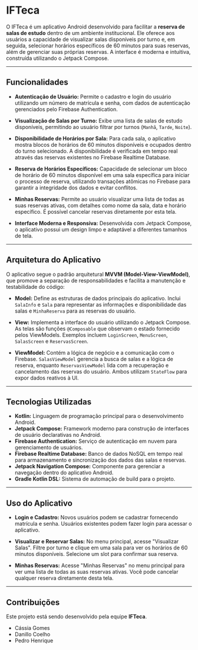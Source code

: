 # IFTeca

O IFTeca é um aplicativo Android desenvolvido para facilitar a **reserva de salas de estudo** dentro de um ambiente institucional. Ele oferece aos usuários a capacidade de visualizar salas disponíveis por turno e, em seguida, selecionar horários específicos de 60 minutos para suas reservas, além de gerenciar suas próprias reservas. A interface é moderna e intuitiva, construída utilizando o Jetpack Compose.

---

## Funcionalidades

-   **Autenticação de Usuário:**
    Permite o cadastro e login do usuário utilizando um número de matrícula e senha, com dados de autenticação gerenciados pelo Firebase Authentication. 

-   **Visualização de Salas por Turno:**
    Exibe uma lista de salas de estudo disponíveis, permitindo ao usuário filtrar por turnos (`Manhã`, `Tarde`, `Noite`).

-   **Disponibilidade de Horários por Sala:**
    Para cada sala, o aplicativo mostra blocos de horários de 60 minutos disponíveis e ocupados dentro do turno selecionado. A disponibilidade é verificada em tempo real através das reservas existentes no Firebase Realtime Database.

-   **Reserva de Horários Específicos:**
    Capacidade de selecionar um bloco de horário de 60 minutos disponível em uma sala específica para iniciar o processo de reserva, utilizando transações atômicas no Firebase para garantir a integridade dos dados e evitar conflitos.

-   **Minhas Reservas:**
    Permite ao usuário visualizar uma lista de todas as suas reservas ativas, com detalhes como nome da sala, data e horário específico. É possível cancelar reservas diretamente por esta tela.

-   **Interface Moderna e Responsiva:**
    Desenvolvida com Jetpack Compose, o aplicativo possui um design limpo e adaptável a diferentes tamanhos de tela.

---

## Arquitetura do Aplicativo

O aplicativo segue o padrão arquitetural **MVVM (Model-View-ViewModel)**, que promove a separação de responsabilidades e facilita a manutenção e testabilidade do código:

-   **Model:**
    Define as estruturas de dados principais do aplicativo. Inclui `SalaInfo` e `Sala` para representar as informações e disponibilidade das salas e `MinhaReserva` para as reservas do usuário.
-   **View:**
    Implementa a interface do usuário utilizando o Jetpack Compose. As telas são funções `@Composable` que observam o estado fornecido pelos ViewModels. Exemplos incluem `LoginScreen`, `MenuScreen`, `SalasScreen` e `ReservasScreen`.

-   **ViewModel:**
    Contém a lógica de negócio e a comunicação com o Firebase. `SalasViewModel` gerencia a busca de salas e a lógica de reserva, enquanto `ReservasViewModel` lida com a recuperação e cancelamento das reservas do usuário. Ambos utilizam `StateFlow` para expor dados reativos à UI.

---

## Tecnologias Utilizadas

-   **Kotlin:** Linguagem de programação principal para o desenvolvimento Android.
-   **Jetpack Compose:** Framework moderno para construção de interfaces de usuário declarativas no Android.
-   **Firebase Authentication:** Serviço de autenticação em nuvem para gerenciamento de usuários.
-   **Firebase Realtime Database:** Banco de dados NoSQL em tempo real para armazenamento e sincronização dos dados das salas e reservas.
-   **Jetpack Navigation Compose:** Componente para gerenciar a navegação dentro do aplicativo Android.
-   **Gradle Kotlin DSL:** Sistema de automação de build para o projeto.

---

## Uso do Aplicativo

-   **Login e Cadastro:**
    Novos usuários podem se cadastrar fornecendo matrícula e senha. Usuários existentes podem fazer login para acessar o aplicativo.

-   **Visualizar e Reservar Salas:**
    No menu principal, acesse "Visualizar Salas". Filtre por turno e clique em uma sala para ver os horários de 60 minutos disponíveis. Selecione um slot para confirmar sua reserva.

-   **Minhas Reservas:**
    Acesse "Minhas Reservas" no menu principal para ver uma lista de todas as suas reservas ativas. Você pode cancelar qualquer reserva diretamente desta tela.

---

## Contribuições

Este projeto está sendo desenvolvido pela equipe **IFTeca**.

 - Cássia Gomes
 - Danillo Coelho
 - Pedro Henrique
